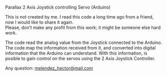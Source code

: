 Parallax 2 Axis Joystick controlling Servo (Arduino)

This is not created by me.  I read this code a long time ago from a friend, now I would like to share it again.  
Please, don’t make any profit from this work; it might be someone else hard work.

The code read the analog value from the Joystick connected to the Arduino.  
The code map the information received from it, and converted into digital 
information that the Arduino can understand.  With this information, is posible to 
gain control on the servos using the 2 Axis Joystick Controller.


Any question:	melendez_hector@mail.com

